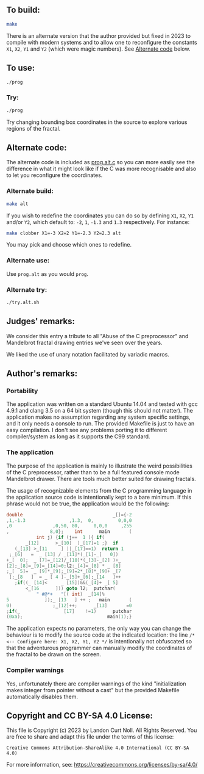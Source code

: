 ## To build:

```sh
make
```

There is an alternate version that the author provided but fixed in 2023 to
compile with modern systems and to allow one to reconfigure the constants `X1`,
`X2`, `Y1` and `Y2` (which were magic numbers). See [Alternate
code](#alternate-code) below.


## To use:

```sh
./prog
```


### Try:

```sh
./prog
```

Try changing bounding box coordinates in the source to explore
various regions of the fractal.


## Alternate code:

The alternate code is included as [prog.alt.c](prog.alt.c) so you can more
easily see the difference in what it might look like if the C was more
recognisable and also to let you reconfigure the coordinates.


### Alternate build:

```sh
make alt
```

If you wish to redefine the coordinates you can do so by defining `X1`, `X2`,
`Y1` and/or `Y2`, which default to: `-2`, `1`, `-1.3` and `1.3` respectively.
For instance:


```sh
make clobber X1=-3 X2=2 Y1=-2.3 Y2=2.3 alt
```

You may pick and choose which ones to redefine.


### Alternate use:

Use `prog.alt` as you would `prog`.


### Alternate try:

```sh
./try.alt.sh
```

## Judges' remarks:

We consider this entry a tribute to all "Abuse of the C preprocessor"
and Mandelbrot fractal drawing entries we've seen over the years.

We liked the use of unary notation facilitated by variadic macros.


## Author's remarks:


### Portability

The application was written on a standard Ubuntu 14.04 and tested with
gcc 4.9.1 and clang 3.5 on a 64 bit system (though this should not matter).
The application makes no assumption regarding any system specific settings,
and it only needs a console to run. The provided Makefile is just to have
an easy compilation. I don't see any problems porting it to different
compiler/system as long as it supports the C99 standard.


### The application

The purpose of the application is mainly to illustrate the weird possibilities
of the C preprocessor, rather than to be a full featured console mode Mandelbrot
drawer. There are tools much better suited for drawing fractals.

The usage of recognizable elements from the C programming language in the
application source code is intentionally kept to a bare minimum. If this phrase
would not be true, the application would be the following:

```c
double                                 _[]={-2
,1,-1.3                ,1.3,  0,         0,0,0
,0               ,0,50, 80,     0,0,0     ,255
,               8,0};    int      main       (
	       int j) {if (j==  1 ){ if(
       _[12]      >_[10]  )_[17]=1 ;}  if
   (_[13] >_[11     ] ||_[17]==1)  return 1
 ;_[6]   =  _ [13] / _[11]*(_[1]-_[   0])
+_[  0];  _ [7]=_[12]/_[10]*(_[3]-_[2] )+_
[2];_[8]=_[9]=_[14]=0;l2:_[4]=_[8] * _ [8]
;_[  5]=  _ [9]*_[9];_[9]=2*_[8]*_[9]+ _[7
 ];_[8   ]  = _ [ 4 ]-_[5]+_[6];_[14   ]++
   ;if((_ [14]<     _ [15])&&(_[4]+ _[ 5]
       <_[16      ])) goto l2;  putchar(
	       " #@*+   "[( int)  _[14]%
5             ]);_ [13   ] ++ ;   main       (
0)               ;_[12]++;      _[13]       =0
;if(_                [17]    !=1)      putchar
(0xa);                               main(1);}
```

The application expects no parameters, the only way you can change the behaviour
is to modify the source code at the indicated location: the line
`/* <-- Configure here: X1, X2, Y1, Y2 */` is intentionally not obfuscated so
that the adventurous programmer can manually modify the coordinates of the
fractal to be drawn on the screen.


### Compiler warnings

Yes, unfortunately there are compiler warnings of the kind "initialization makes
integer from pointer without a cast" but the provided Makefile automatically
disables them.


## Copyright and CC BY-SA 4.0 License:

This file is Copyright (c) 2023 by Landon Curt Noll.  All Rights Reserved.
You are free to share and adapt this file under the terms of this license:

    Creative Commons Attribution-ShareAlike 4.0 International (CC BY-SA 4.0)

For more information, see: https://creativecommons.org/licenses/by-sa/4.0/

